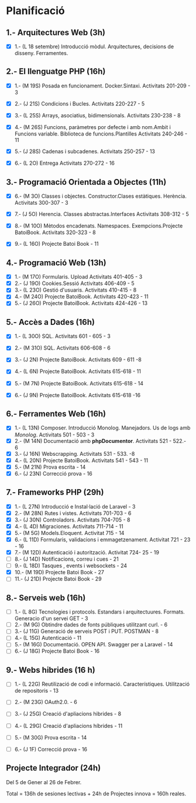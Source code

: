 # Planificació

## 1.- Arquitectures Web (3h)

- [X] 1.- (L 18 setembre) Introducció mòdul. Arquitectures, decisions de disseny. Ferramentes. 


## 2.- El llenguatge PHP (16h)

- [X] 1.- (M 19S) Posada en funcionament. Docker.Sintaxi. Activitats 201-209 - 3 
- [X] 2.- (J 21S) Condicions i Bucles. Activitats 220-227 - 5
- [X] 3.- (L 25S) Arrays, asociatius, bidimensionals. Activitats 230-238 - 8
- [X] 4.- (M 26S) Funcions, paràmetres por defecte i amb nom.Ambit i Funcions variable. Biblioteca de funcions.Plantilles Activitats 240-246 - 11
- [X] 5.- (J 28S) Cadenas i subcadenes. Activitats 250-257 - 13
- [X] 6.- (L 2O) Entrega Activitats 270-272 - 16

    
## 3.- Programació Orientada a Objectes (11h)

- [X] 6.- (M 3O) Classes i objectes. Constructor.Clases estàtiques. Herència. Activitats 300-307 - 3
- [X] 7.- (J 5O) Herencia. Classes abstractas.Interfaces Activitats 308-312 - 5
- [X] 8.- (M 10O) Mètodos encadenats. Namespaces. Exempcions.Projecte BatoiBook. Activitats 320-323 - 8
- [X] 9.- (L 16O)  Projecte Batoi Book  - 11


## 4.- Programació Web (13h)

- [X] 1.- (M 17O) Formularis. Upload Activitats 401-405 - 3
- [X] 2.- (J 19O) Cookies.Sessió Activitats 406-409 - 5
- [X] 3.- (L 23O) Gestió d'usuaris. Activitats 410-415 - 8
- [X] 4.- (M 24O) Projecte BatoiBook. Activitats 420-423 - 11 
- [X] 5.- (J 26O) Projecte BatoiBook. Activitats 424-426 - 13

## 5.- Accès a Dades (16h)

- [X] 1.- (L 30O) SQL. Activitats 601 - 605 - 3
- [X] 2.- (M 31O) SQL. Activitats 606-608 - 6
- [X] 3.- (J 2N) Projecte BatoiBook. Activitats 609 - 611 -8
- [X] 4.- (L 6N) Projecte BatoiBook. Activitats 615-618 - 11
- [X] 5.- (M 7N) Projecte BatoiBook. Activitats 615-618 - 14
- [X] 6.- (J 9N)  Projecte BatoiBook. Activitats 615-618 -16


## 6.- Ferramentes Web (16h)

- [X] 1.- (L 13N) Composer. Introducció Monolog.  Manejadors. Us de logs amb *Monolog*. Activitats 501 - 503 - 3
- [X] 2.- (M 14N) Documentació amb **phpDocumentor**. Activitats 521 - 522.- 6
- [X] 3.- (J 16N) Webscrapping. Activitats 531 - 533. -8
- [X] 4.- (L 20N) Projecte BatoiBook. Activitats 541 - 543 - 11
- [X] 5.- (M 21N) Prova escrita - 14
- [X] 6.- (J 23N) Correcció prova - 16

## 7.- Frameworks PHP (29h)

- [X] 1.- (L 27N) Introducció e Instal·lació de Laravel - 3 
- [X] 2.- (M 28N) Rutes i vistes. Activitats 701-703 - 6
- [X] 3.- (J 30N) Controladors. Activitats 704-705 - 8
- [X] 4.- (L 4D) Migraciones. Activitats 711-714 - 11
- [X] 5.- (M 5G) Models.Eloquent. Activitat 715 - 14 
- [X] 6.- (L 11D) Formularis, validacions i emmagetzenament. Activitat 721 - 23 - 16 
- [X] 7.- (M 12D) Autenticació i autorització. Activitat 724- 25 - 19  
- [ ] 8.- (J 14D) Notificacions, correu i cues - 21 
- [ ] 9.- (L 18D) Tasques , events i websockets - 24
- [X] 10.- (M 19D) Projecte Batoi Book - 27
- [ ] 11.- (J 21D) Projecte Batoi Book - 29
 
## 8.- Serveis web  (16h)

- [ ] 1.- (L 8G) Tecnologies i protocols. Estandars i arquitectuures. Formats. Generacio d'un servei  GET  - 3
- [ ] 2.- (M 9G) Obtindre dades de fonts públiques utilitzant curl.  - 6
- [ ] 3.- (J 11G) Generació de serveis POST i PUT. POSTMAN - 8
- [ ] 4.- (L 15G) Autenticació - 11
- [ ] 5.- (M 16G) Documentació. OPEN API. Swagger per a Laravel - 14
- [ ] 6.- (J 18G) Projecte Batoi Book - 16

## 9.- Webs hibrides (16 h)
- [ ] 1.- (L 22G) Reutilizació de codi e informació. Característiques. Utilització de repositoris - 13
- [ ] 2.- (M 23G) OAuth2.0. - 6
- [ ] 3.- (J 25G) Creació d'apliacions hibrides - 8
- [ ] 4.- (L 29G) Creació d'apliacions híbrides - 11
- [ ] 5.- (M 30G) Prova escrita - 14
- [ ] 6.- (J 1F) Correcció prova - 16


## Projecte Integrador (24h)

Del 5 de Gener al 26 de Febrer.

Total = 136h de sesiones lectivas + 24h de Projectes innova = 160h reales.
